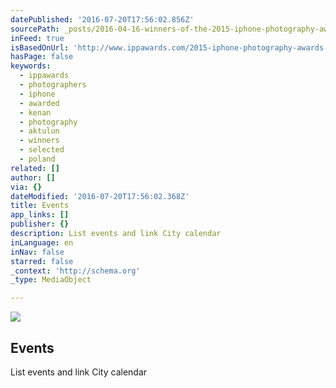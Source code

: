 ```yaml
---
datePublished: '2016-07-20T17:56:02.856Z'
sourcePath: _posts/2016-04-16-winners-of-the-2015-iphone-photography-awards-announced.md
inFeed: true
isBasedOnUrl: 'http://www.ippawards.com/2015-iphone-photography-awards-winners-announced/'
hasPage: false
keywords:
  - ippawards
  - photographers
  - iphone
  - awarded
  - kenan
  - photography
  - aktulun
  - winners
  - selected
  - poland
related: []
author: []
via: {}
dateModified: '2016-07-20T17:56:02.368Z'
title: Events
app_links: []
publisher: {}
description: List events and link City calendar
inLanguage: en
inNav: false
starred: false
_context: 'http://schema.org'
_type: MediaObject

---
```

<article style=""><img src="https://s3-us-west-2.amazonaws.com/the-grid-img/p/3682134737542db758520dcb5c569d0c5b326f1d.jpg" /><h1>Events</h1><p>List events and link City calendar</p></article>
